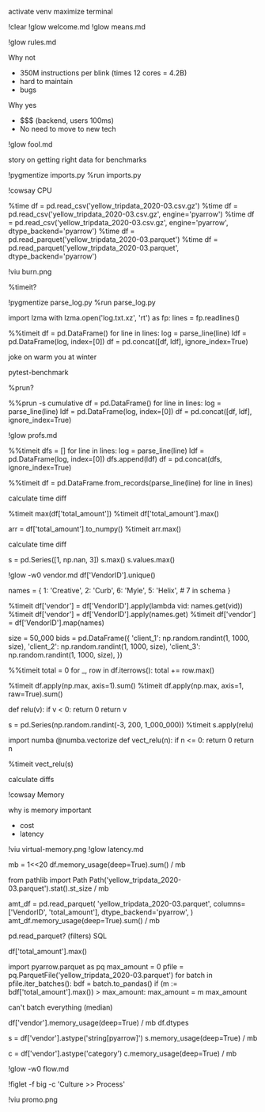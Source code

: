 activate venv
maximize terminal

!clear
!glow welcome.md
!glow means.md

!glow rules.md

Why not
- 350M instructions per blink (times 12 cores = 4.2B)
- hard to maintain
- bugs

Why yes
- $$$ (backend, users 100ms)
- No need to move to new tech

!glow fool.md

story on getting right data for benchmarks

!pygmentize imports.py
%run imports.py

!cowsay CPU

%time df = pd.read_csv('yellow_tripdata_2020-03.csv.gz')
%time df = pd.read_csv('yellow_tripdata_2020-03.csv.gz', engine='pyarrow')
%time df = pd.read_csv('yellow_tripdata_2020-03.csv.gz', engine='pyarrow', dtype_backend='pyarrow')
%time df = pd.read_parquet('yellow_tripdata_2020-03.parquet')
%time df = pd.read_parquet('yellow_tripdata_2020-03.parquet', dtype_backend='pyarrow')

!viu burn.png

%timeit?

!pygmentize parse_log.py
%run parse_log.py

import lzma
with lzma.open('log.txt.xz', 'rt') as fp:
    lines = fp.readlines()

%%timeit
df = pd.DataFrame()
for line in lines:
    log = parse_line(line)
    ldf = pd.DataFrame(log, index=[0])
    df = pd.concat([df, ldf], ignore_index=True)


joke on warm you at winter

pytest-benchmark


%prun?

%%prun -s cumulative
df = pd.DataFrame()
for line in lines:
    log = parse_line(line)
    ldf = pd.DataFrame(log, index=[0])
    df = pd.concat([df, ldf], ignore_index=True)

!glow profs.md


%%timeit
dfs = []
for line in lines:
    log = parse_line(line)
    ldf = pd.DataFrame(log, index=[0])
    dfs.append(ldf)
df = pd.concat(dfs, ignore_index=True)


%%timeit
df = pd.DataFrame.from_records(parse_line(line) for line in lines)


calculate time diff


%timeit max(df['total_amount'])
%timeit df['total_amount'].max()

arr = df['total_amount'].to_numpy()
%timeit arr.max()

calculate time diff


s = pd.Series([1, np.nan, 3])
s.max()
s.values.max()

!glow -w0 vendor.md
df['VendorID'].unique()

names = {
    1: 'Creative',
    2: 'Curb',
    6: 'Myle',
    5: 'Helix',  # 7 in schema
}

%timeit df['vendor'] = df['VendorID'].apply(lambda vid: names.get(vid))
%timeit df['vendor'] = df['VendorID'].apply(names.get)
%timeit df['vendor'] = df['VendorID'].map(names)


size = 50_000
bids = pd.DataFrame({
    'client_1': np.random.randint(1, 1000, size),
    'client_2': np.random.randint(1, 1000, size),
    'client_3': np.random.randint(1, 1000, size),
})

%%timeit
total = 0
for _, row in df.iterrows():
    total += row.max()


%timeit df.apply(np.max, axis=1).sum()
%timeit df.apply(np.max, axis=1, raw=True).sum()

def relu(v):
    if v < 0:
        return 0
    return v

s = pd.Series(np.random.randint(-3, 200, 1_000_000))
%timeit s.apply(relu)

import numba
@numba.vectorize
def vect_relu(n):
    if n <= 0:
        return 0
    return n

%timeit vect_relu(s)

calculate diffs

!cowsay Memory

why is memory important
- cost
- latency

!viu virtual-memory.png
!glow latency.md

mb = 1<<20
df.memory_usage(deep=True).sum() / mb

from pathlib import Path
Path('yellow_tripdata_2020-03.parquet').stat().st_size / mb

amt_df = pd.read_parquet(
    'yellow_tripdata_2020-03.parquet', 
    columns=['VendorID', 'total_amount'],
    dtype_backend='pyarrow',
)
amt_df.memory_usage(deep=True).sum() / mb

pd.read_parquet? (filters)
SQL

df['total_amount'].max()

import pyarrow.parquet as pq
max_amount = 0
pfile = pq.ParquetFile('yellow_tripdata_2020-03.parquet')
for batch in pfile.iter_batches():
    bdf = batch.to_pandas()
    if (m := bdf['total_amount'].max()) > max_amount:
        max_amount = m
max_amount

can't batch everything (median)


df['vendor'].memory_usage(deep=True) / mb
df.dtypes

s = df['vendor'].astype('string[pyarrow]')
s.memory_usage(deep=True) / mb

c = df['vendor'].astype('category')
c.memory_usage(deep=True) / mb

!glow -w0 flow.md

!figlet -f big -c 'Culture >> Process'

!viu promo.png
